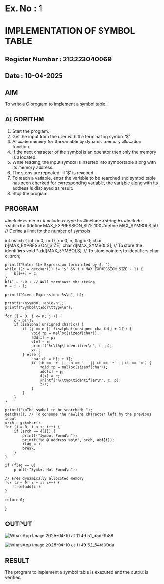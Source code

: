 # Ex. No : 1	
# IMPLEMENTATION OF SYMBOL TABLE 
## Register Number : 212223040069
## Date : 10-04-2025

## AIM   
To write a C program to implement a symbol table.

## ALGORITHM
1.	Start the program.
2.	Get the input from the user with the terminating symbol ‘$’.
3.	Allocate memory for the variable by dynamic memory allocation function.
4.	If the next character of the symbol is an operator then only the memory is allocated.
5.	While reading, the input symbol is inserted into symbol table along with its memory address.
6.	The steps are repeated till ‘$’ is reached.
7.	To reach a variable, enter the variable to be searched and symbol table has been checked for corresponding variable, the variable along with its address is displayed as result.
8.	Stop the program. 

## PROGRAM

#include<stdio.h>
#include <ctype.h>
#include <string.h>
#include <stdlib.h>
#define MAX_EXPRESSION_SIZE 100
#define MAX_SYMBOLS 50  // Define a limit for the number of symbols

int main() {
    int i = 0, j = 0, x = 0, n, flag = 0;
    char b[MAX_EXPRESSION_SIZE];
    char d[MAX_SYMBOLS]; // To store the identifiers
    void *add[MAX_SYMBOLS]; // To store pointers to identifiers
    char c, srch;

    printf("Enter the Expression terminated by $: ");
    while ((c = getchar()) != '$' && i < MAX_EXPRESSION_SIZE - 1) {
        b[i++] = c;
    }
    b[i] = '\0'; // Null terminate the string
    n = i - 1;

    printf("Given Expression: %s\n", b);

    printf("\nSymbol Table\n");
    printf("Symbol\taddr\ttype\n");

    for (j = 0; j <= n; j++) {
        c = b[j];
        if (isalpha((unsigned char)c)) {
            if (j == n || !isalpha((unsigned char)b[j + 1])) {
                void *p = malloc(sizeof(char));
                add[x] = p;
                d[x] = c;
                printf("%c\t%p\tidentifier\n", c, p);
                x++;
            } else {
                char ch = b[j + 1];
                if (ch == '+' || ch == '-' || ch == '*' || ch == '=') {
                    void *p = malloc(sizeof(char));
                    add[x] = p;
                    d[x] = c;
                    printf("%c\t%p\tidentifier\n", c, p);
                    x++;
                }
            }
        }
    }

    printf("\nThe symbol to be searched: ");
    getchar(); // To consume the newline character left by the previous input
    srch = getchar();
    for (i = 0; i < x; i++) {
        if (srch == d[i]) {
            printf("Symbol Found\n");
            printf("%c @ address %p\n", srch, add[i]);
            flag = 1;
            break;
        }
    }

    if (flag == 0)
        printf("Symbol Not Found\n");

    // Free dynamically allocated memory
    for (i = 0; i < x; i++) {
        free(add[i]);
    }

    return 0;
}




## OUTPUT 
![WhatsApp Image 2025-04-10 at 11 49 51_a5d9fb88](https://github.com/user-attachments/assets/f2e375fb-c0fd-4d5d-93fa-d65839fad75a)


![WhatsApp Image 2025-04-10 at 11 49 52_54fd00da](https://github.com/user-attachments/assets/03ad6c6d-de10-4bb3-9ba2-befd4e07314c)



## RESULT
The program to implement a symbol table is executed and the output is verified.

